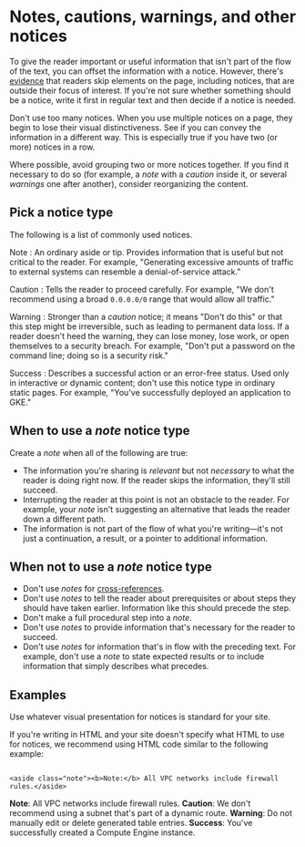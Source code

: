 # Notes, cautions, warnings, and other notices  

To give the reader important or useful information that isn't part of the flow of the text, you
can offset the information with a notice. However, there's
[evidence](https://www.nngroup.com/articles/tunnel-vision-and-selective-attention/)
that readers skip elements on the page, including notices, that are outside their focus of
interest. If you're not sure whether something should be a notice, write it first in regular text
and then decide if a notice is needed.

Don't use too many notices. When you use multiple notices on a page, they begin to lose their
visual distinctiveness. See if you can convey the information in a different way. This is
especially true if you have two (or more) notices in a row.

Where possible, avoid grouping two or more notices together. If you find it
necessary to do so (for example, a *note* with a *caution* inside it, or several
*warnings* one after another), consider reorganizing the content.

## Pick a notice type

The following is a list of commonly used notices.

Note
:   An ordinary aside or tip. Provides information that is useful but not critical to the reader.
    For example, "Generating excessive amounts of traffic to external systems can resemble a
    denial-of-service attack."

Caution
:   Tells the reader to proceed carefully. For example, "We don't recommend using a
    broad `0.0.0.0/0` range that would allow all traffic."

Warning
:   Stronger than a *caution* notice; it means "Don't do this" or that this step might be
    irreversible, such as leading to permanent data loss. If a reader doesn't heed the warning, they
    can lose money, lose work, or open themselves to a security breach. For example, "Don't put a
    password on the command line; doing so is a security risk."

Success
:   Describes a successful action or an error-free status. Used only in interactive or dynamic
    content; don't use this notice type in ordinary static pages. For example, "You've successfully
    deployed an application to GKE."

## When to use a *note* notice type

Create a *note* when all of the following are true:

* The information you're sharing is *relevant* but not
  *necessary* to what the reader is doing right now. If the reader skips
  the information, they'll still succeed.
* Interrupting the reader at this point is not an obstacle to the reader. For example, your
  *note* isn't suggesting an alternative that leads the reader down a
  different path.
* The information is not part of the flow of what you're writing—it's not just
  a continuation, a result, or a pointer to additional information.

## When not to use a *note* notice type

* Don't use *notes* for [cross-references](https://developers.google.com/style/cross-references).
* Don't use *notes* to tell the reader about prerequisites or about
  steps they should have taken earlier. Information like this should precede the
  step.
* Don't make a full procedural step into a *note*.
* Don't use *notes* to provide information that's necessary for the
  reader to succeed.
* Don't use *notes* for information that's in flow with the preceding
  text. For example, don't use a *note* to state expected results or to
  include information that simply describes what precedes.

## Examples

Use whatever visual presentation for notices is standard for your site.

If you're writing in HTML and your site doesn't specify what HTML to use for
notices, we recommend using HTML code similar to the following example:

```

<aside class="note"><b>Note:</b> All VPC networks include firewall
rules.</aside>

```

**Note**: All VPC networks include firewall
rules.
**Caution**: We don't recommend using a subnet that's part of a dynamic
route.
**Warning**: Do not manually edit or delete generated
table entries.
**Success**: You've successfully created a Compute Engine instance.
